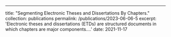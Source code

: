 ---
title: "Segmenting Electronic Theses and Dissertations By Chapters."
collection: publications
permalink: /publications/2023-06-06-5
excerpt: 'Electronic theses and dissertations (ETDs) are structured documents in which chapters are major components.…'
date: 2021-11-17